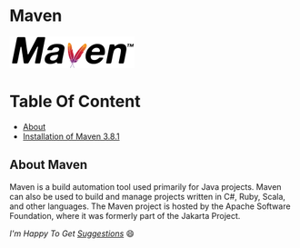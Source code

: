 Maven
=====

![Apache Maven](img/Apache_Maven_logo.png)

Table Of Content
================
<!--ts-->
* [About](#about_maven)
* [Installation of Maven 3.8.1](Maven_installation.md)
<!--te-->
<a name="about_maven"></a>

## About Maven

Maven is a build automation tool used primarily for Java projects. Maven can also be used to build and manage projects written in C#, Ruby, Scala, and other languages. The Maven project is hosted by the Apache Software Foundation, where it was formerly part of the Jakarta Project.

_I'm Happy To Get [Suggestions](https://forms.gle/TbfdXQ5H3a3oSTjo6)_ :smile:
